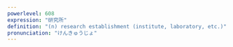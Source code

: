 ```yaml
---
powerlevel: 608
expression: "研究所"
definition: "(n) research establishment (institute, laboratory, etc.)"
pronunciation: "けんきゅうじょ"
---
```

